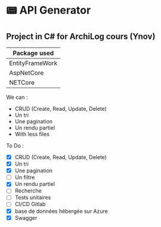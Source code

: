 # 📟 API Generator  
## Project in C# for ArchiLog cours (Ynov)

Package used |
------------ |
EntityFrameWork |
AspNetCore |
NETCore |
  
We can :
- CRUD (Create, Read, Update, Delete)  
- Un tri  
- Une pagination  
- Un rendu partiel
- With less files 
  
To Do :  
- [X] CRUD (Create, Read, Update, Delete)  
- [X] Un tri  
- [X] Une pagination
- [ ] Un filtre 
- [X] Un rendu partiel  
- [ ] Recherche  
- [ ] Tests unitaires
- [ ] CI/CD Gitlab
- [X] base de données hébergée sur Azure
- [X] Swagger
